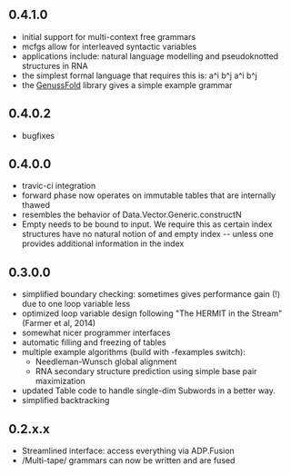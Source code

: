 0.4.1.0
-------

- initial support for multi-context free grammars
- mcfgs allow for interleaved syntactic variables
- applications include: natural language modelling and pseudoknotted structures in RNA
- the simplest formal language that requires this is: a^i b^j a^i b^j
- the [GenussFold](http://hackage.haskell.org/package/GenussFold) library gives a simple example grammar

0.4.0.2
-------

- bugfixes

0.4.0.0
-------

- travic-ci integration
- forward phase now operates on immutable tables that are internally thawed
- resembles the behavior of Data.Vector.Generic.constructN
- Empty needs to be bound to input. We require this as certain index structures
  have no natural notion of and empty index -- unless one provides additional
  information in the index

0.3.0.0
-------

- simplified boundary checking: sometimes gives performance gain (!) due to one
  loop variable less
- optimized loop variable design following "The HERMIT in the Stream" (Farmer
  et al, 2014)
- somewhat nicer programmer interfaces
- automatic filling and freezing of tables
- multiple example algorithms (build with -fexamples switch):
  - Needleman-Wunsch global alignment
  - RNA secondary structure prediction using simple base pair maximization
- updated Table code to handle single-dim Subwords in a better way.
- simplified backtracking

0.2.x.x
-------

- Streamlined interface: access everything via ADP.Fusion
- /Multi-tape/ grammars can now be written and are fused

